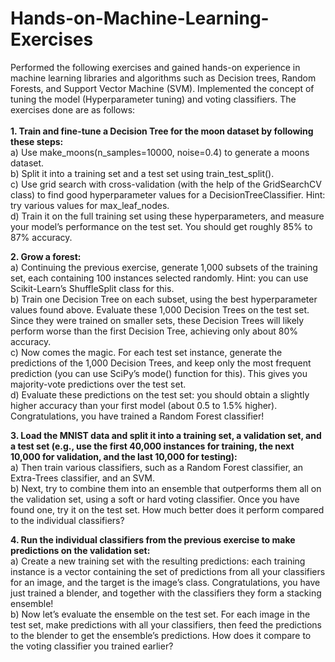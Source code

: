 # Hands-on-Machine-Learning-Exercises
Performed the following exercises and gained hands-on experience in machine learning libraries and algorithms such as Decision trees, Random Forests, and Support Vector Machine (SVM). Implemented the concept of tuning the model (Hyperparameter tuning) and voting classifiers. The exercises done are as follows: <br><br>
**1. Train and fine-tune a Decision Tree for the moon dataset by following these steps:** <br>
a) Use make_moons(n_samples=10000, noise=0.4) to generate a moons dataset. <br>
b) Split it into a training set and a test set using train_test_split().<br>
c) Use grid search with cross-validation (with the help of the GridSearchCV class) to find good hyperparameter values for a DecisionTreeClassifier.
Hint: try various values for max_leaf_nodes.<br>
d) Train it on the full training set using these hyperparameters, and measure your model’s performance on the test set. You should get roughly 85% to 87% accuracy. 

**2. Grow a forest:** <br>
a) Continuing the previous exercise, generate 1,000 subsets of the training set, each containing 100 instances selected randomly. Hint: you can use Scikit-Learn’s ShuffleSplit class for this. <br>
b) Train one Decision Tree on each subset, using the best hyperparameter values found above. Evaluate these 1,000 Decision Trees on the test set. Since they were trained on smaller sets, these Decision Trees will likely perform worse than the first Decision Tree, achieving only about 80% accuracy. <br>
c) Now comes the magic. For each test set instance, generate the predictions of the 1,000 Decision Trees, and keep only the most frequent prediction (you can use SciPy’s mode() function for this). This gives you majority-vote predictions over the test set. <br>
d) Evaluate these predictions on the test set: you should obtain a slightly higher accuracy than your first model (about 0.5 to 1.5% higher). Congratulations, you have trained a Random Forest classifier!

**3. Load the MNIST data and split it into a training set, a validation set, and a test set (e.g., use the first 40,000 instances for training, the next 10,000 for validation, and the last 10,000 for testing):** <br>
a) Then train various classifiers, such as a Random Forest classifier, an Extra-Trees classifier, and an SVM. <br>
b) Next, try to combine them into an ensemble that outperforms them all on the validation set, using a soft or hard voting classifier. Once you have found one, try it on the test set. How much better does it perform compared to the individual classifiers?

**4. Run the individual classifiers from the previous exercise to make predictions on the validation set:** <br>
a) Create a new training set with the resulting predictions: each training instance is a vector containing the set of predictions from all your classifiers for an image, and the target is the image’s class. Congratulations, you have just trained a blender, and together with the classifiers they form a stacking ensemble! <br>
b) Now let’s evaluate the ensemble on the test set. For each image in the test set, make predictions with all your classifiers, then feed the predictions to the blender to get the ensemble’s predictions. How does it compare to the voting classifier you trained earlier?
